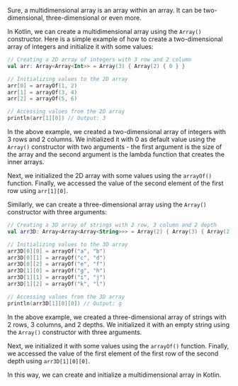 Sure, a multidimensional array is an array within an array. It can be two-dimensional, three-dimensional or even more.

In Kotlin, we can create a multidimensional array using the `Array()` constructor. Here is a simple example of how to create a two-dimensional array of integers and initialize it with some values:

```kotlin
// Creating a 2D array of integers with 3 row and 2 column
val arr: Array<Array<Int>> = Array(3) { Array(2) { 0 } }

// Initializing values to the 2D array
arr[0] = arrayOf(1, 2)
arr[1] = arrayOf(3, 4)
arr[2] = arrayOf(5, 6)

// Accessing values from the 2D array
println(arr[1][0]) // Output: 3
```

In the above example, we created a two-dimensional array of integers with 3 rows and 2 columns. We initialized it with 0 as default value using the `Array()` constructor with two arguments - the first argument is the size of the array and the second argument is the lambda function that creates the inner arrays.

Next, we initialized the 2D array with some values using the `arrayOf()` function. Finally, we accessed the value of the second element of the first row using `arr[1][0]`.

Similarly, we can create a three-dimensional array using the `Array()` constructor with three arguments:

```kotlin
// Creating a 3D array of strings with 2 row, 3 column and 2 depth
val arr3D: Array<Array<Array<String>>> = Array(2) { Array(3) { Array(2) { "" } } }

// Initializing values to the 3D array
arr3D[0][0] = arrayOf("a", "b")
arr3D[0][1] = arrayOf("c", "d")
arr3D[0][2] = arrayOf("e", "f")
arr3D[1][0] = arrayOf("g", "h")
arr3D[1][1] = arrayOf("i", "j")
arr3D[1][2] = arrayOf("k", "l")

// Accessing values from the 3D array
println(arr3D[1][0][0]) // Output: g
```

In the above example, we created a three-dimensional array of strings with 2 rows, 3 columns, and 2 depths. We initialized it with an empty string using the `Array()` constructor with three arguments.

Next, we initialized it with some values using the `arrayOf()` function. Finally, we accessed the value of the first element of the first row of the second depth using `arr3D[1][0][0]`.

In this way, we can create and initialize a multidimensional array in Kotlin.